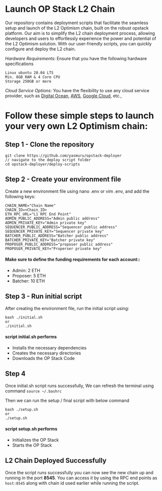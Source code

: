# Launch OP Stack L2 Chain
Our repository contains deployment scripts that facilitate the seamless setup and launch of the L2 Optimism chain, built on the robust opstack platform. Our aim is to simplify the L2 chain deployment process, allowing developers and users to effortlessly experience the power and potential of the L2 Optimism solution. With our user-friendly scripts, you can quickly configure and deploy the L2 chain.

_Hardware Requirements_: Ensure that you have the following hardware specifications

```
Linux ubuntu 20.04 LTS
Min. 8GB RAM & 4 Core CPU
Storage 250GB or more
```

_Cloud Service Options_: You have the flexibility to use any cloud service provider, such as [Digital Ocean]([url](https://cloud.digitalocean.com/)), [AWS]([url](https://aws.amazon.com/)), [Google Cloud]([url](https://cloud.google.com/)), etc.,

# Follow these simple steps to launch your very own L2 Optimism chain:
## Step 1 - Clone the repository
```
git clone https://github.com/yasmuru/opstack-deployer
// navigate to the deploy script folder
cd opstack-deployer/deploy-scripts
```

## Step 2 - Create your environment file
Create a new environment file using nano .env or vim .env, and add the following keys:
```
CHAIN_NAME="Chain Name"
CHAIN_ID=<Chain_ID>
ETH_RPC_URL="L1 RPC End Point"
ADMIN_PUBLIC_ADDRESS="Admin public address"
ADMIN_PRIVATE_KEY="Admin private key"
SEQUENCER_PUBLIC_ADDRESS="Sequencer public address"
SEQUENCER_PRIVATE_KEY="Sequencer private key"
BATCHER_PUBLIC_ADDRESS="Batcher public address"
BATCHER_PRIVATE_KEY="Batcher private key"
PROPOSER_PUBLIC_ADDRESS="proposer public address"
PROPOSER_PRIVATE_KEY="Properser private key"
```
#### Make sure to define the funding requirements for each account::
- Admin: 2 ETH
- Proposer: 5 ETH
- Batcher: 10 ETH

## Step 3 - Run initial script
After creating the environment file, run the initial script using:
```
bash ./initial.sh
or
./initial.sh
```
#### script initial.sh performs
* Installs the necessary dependencies
* Creates the necessary directories
* Downloads the OP Stack Code

## Step 4
Once initial.sh script runs successfully, We can refresh the terminal using command 
`source ~/.bashrc`

Then we can run the setup / final script with below command 
```
bash ./setup.sh
or
./setup.sh
```
#### script setup.sh performs
* Initializes the OP Stack
* Starts the OP Stack

## L2 Chain Deployed Successfully

Once the script runs successfully you can now see the new chain up and running in the port **8545**. You can access it by using the RPC end points as `host:8545` along with chain id used earlier while running the script.